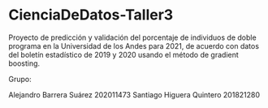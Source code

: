 # CienciaDeDatos-Taller3

Proyecto de predicción y validación del porcentaje de individuos de doble programa en la Universidad de los Andes para 2021, de acuerdo con datos del boletín estadístico de 2019 y 2020 usando el método de gradient boosting.

Grupo:

Alejandro Barrera Suárez  202011473
Santiago Higuera Quintero 201821280
